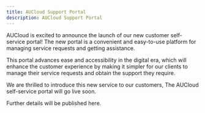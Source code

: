 ```yaml
---
title: AUCloud Support Portal
description: AUCloud Support Portal
---
```


AUCloud is excited to announce the launch of our new customer self-service portal! The new portal is a convenient and easy-to-use platform for managing service requests and getting assistance.

This portal advances ease and accessibility in the digital era, which will enhance the customer experience by making it simpler for our clients to manage their service requests and obtain the support they require.

We are thrilled to introduce this new service to our customers, The AUCloud self-service portal will go live soon.

Further details will be published here.
